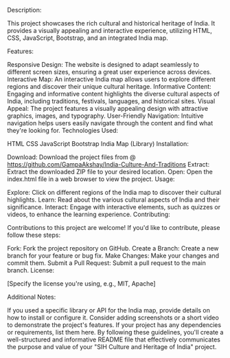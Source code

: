 Description:

This project showcases the rich cultural and historical heritage of India. It provides a visually appealing and interactive experience, utilizing HTML, CSS, JavaScript, Bootstrap, and an integrated India map.

Features:

Responsive Design: The website is designed to adapt seamlessly to different screen sizes, ensuring a great user experience across devices.
Interactive Map: An interactive India map allows users to explore different regions and discover their unique cultural heritage.
Informative Content: Engaging and informative content highlights the diverse cultural aspects of India, including traditions, festivals, languages, and historical sites.
Visual Appeal: The project features a visually appealing design with attractive graphics, images, and typography.
User-Friendly Navigation: Intuitive navigation helps users easily navigate through the content and find what they're looking for.
Technologies Used:

HTML
CSS
JavaScript
Bootstrap
India Map (Library)
Installation:

Download: Download the project files from @ https://github.com/GampaAkshay/India-Culture-And-Traditions
Extract: Extract the downloaded ZIP file to your desired location.
Open: Open the index.html file in a web browser to view the project.
Usage:

Explore: Click on different regions of the India map to discover their cultural highlights.
Learn: Read about the various cultural aspects of India and their significance.
Interact: Engage with interactive elements, such as quizzes or videos, to enhance the learning experience.
Contributing:

Contributions to this project are welcome! If you'd like to contribute, please follow these steps:   

Fork: Fork the project repository on GitHub.
Create a Branch: Create a new branch for your feature or bug fix.
Make Changes: Make your changes and commit them.
Submit a Pull Request: Submit a pull request to the main branch.
License:

[Specify the license you're using, e.g., MIT, Apache]

Additional Notes:

If you used a specific library or API for the India map, provide details on how to install or configure it.
Consider adding screenshots or a short video to demonstrate the project's features.
If your project has any dependencies or requirements, list them here.
By following these guidelines, you'll create a well-structured and informative README file that effectively communicates the purpose and value of your "SIH Culture and Heritage of India" project.
